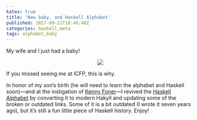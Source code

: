 ```yaml
---
katex: true
title: 'New baby, and Haskell Alphabet'
published: 2017-09-21T18:46:46Z
categories: haskell,meta
tags: alphabet,baby
---
```


<p>My wife and I just had a baby!</p>
<div style="text-align:center;">
<div class="figure">
<img src="http://byorgey.files.wordpress.com/2017/09/2017-09-1809-24-57.jpg" />

</div>
</div>
<p>If you missed seeing me at ICFP, this is why.</p>
<p>In honor of my son’s birth (he will need to learn the alphabet and Haskell soon)—and at the instigation of <a href="http://very.science/">Kenny Foner</a>—I revived the <a href="http://ozark.hendrix.edu/~yorgey/haskell-alphabet/">Haskell Alphabet</a> by converting it to modern Hakyll and updating some of the broken or outdated links. Some of it is a bit outdated (I wrote it seven years ago), but it’s still a fun little piece of Haskell history. Enjoy!</p>

